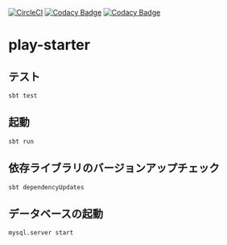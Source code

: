 [![CircleCI](https://circleci.com/gh/tmknom/play-starter.svg?style=svg)](https://circleci.com/gh/tmknom/play-starter)
[![Codacy Badge](https://api.codacy.com/project/badge/Grade/4a63301e1b2e460492411c8d513c70ab)](https://www.codacy.com/app/tmknom/play-starter)
[![Codacy Badge](https://api.codacy.com/project/badge/Coverage/4a63301e1b2e460492411c8d513c70ab)](https://www.codacy.com/app/tmknom/play-starter)

# play-starter

## テスト

```
sbt test
```

## 起動

```
sbt run
```

## 依存ライブラリのバージョンアップチェック

```
sbt dependencyUpdates
```

## データベースの起動

```
mysql.server start
```
